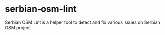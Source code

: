 # serbian-osm-lint
Serbian OSM Lint is a helper tool to detect and fix various issues on Serbian OSM project
